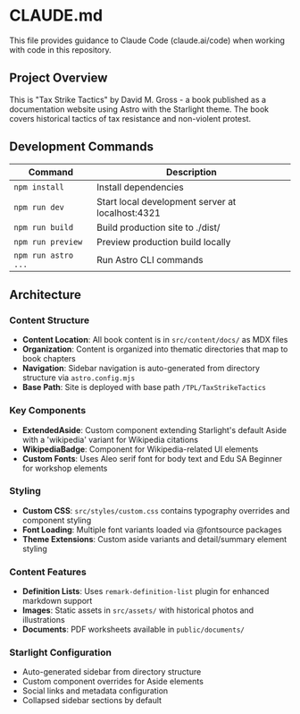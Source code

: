 # CLAUDE.md

This file provides guidance to Claude Code (claude.ai/code) when working with code in this repository.

## Project Overview

This is "Tax Strike Tactics" by David M. Gross - a book published as a documentation website using Astro with the Starlight theme. The book covers historical tactics of tax resistance and non-violent protest.

## Development Commands

| Command | Description |
|---------|-------------|
| `npm install` | Install dependencies |
| `npm run dev` | Start local development server at localhost:4321 |
| `npm run build` | Build production site to ./dist/ |
| `npm run preview` | Preview production build locally |
| `npm run astro ...` | Run Astro CLI commands |

## Architecture

### Content Structure
- **Content Location**: All book content is in `src/content/docs/` as MDX files
- **Organization**: Content is organized into thematic directories that map to book chapters
- **Navigation**: Sidebar navigation is auto-generated from directory structure via `astro.config.mjs`
- **Base Path**: Site is deployed with base path `/TPL/TaxStrikeTactics`

### Key Components
- **ExtendedAside**: Custom component extending Starlight's default Aside with a 'wikipedia' variant for Wikipedia citations
- **WikipediaBadge**: Component for Wikipedia-related UI elements
- **Custom Fonts**: Uses Aleo serif font for body text and Edu SA Beginner for workshop elements

### Styling
- **Custom CSS**: `src/styles/custom.css` contains typography overrides and component styling
- **Font Loading**: Multiple font variants loaded via @fontsource packages
- **Theme Extensions**: Custom aside variants and detail/summary element styling

### Content Features
- **Definition Lists**: Uses `remark-definition-list` plugin for enhanced markdown support
- **Images**: Static assets in `src/assets/` with historical photos and illustrations
- **Documents**: PDF worksheets available in `public/documents/`

### Starlight Configuration
- Auto-generated sidebar from directory structure
- Custom component overrides for Aside elements
- Social links and metadata configuration
- Collapsed sidebar sections by default